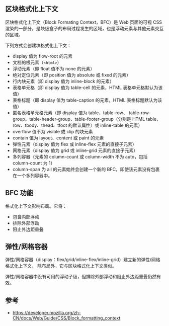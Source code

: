 ## 区块格式化上下文

区块格式化上下文（Block Formating Context，BFC）是 Web 页面的可视 CSS 渲染的一部分，是块级盒子的布局过程发生的区域，也是浮动元素与其他元素交互的区域。

下列方式会创建块格式化上下文：

- display 值为 flow-root 的元素
- 文档的根元素（`<html>`）
- 浮动元素（即 float 值不为 none 的元素）
- 绝对定位元素（即 position 值为 absolute 或 fixed 的元素）
- 行内块元素（即 display 值为 inline-block 的元素）
- 表格单元格（即 display 值为 table-cell 的元素，HTML 表格单元格默认为该值）
- 表格标题（即 display 值为 table-caption 的元素，HTML 表格标题默认为该值）
- 匿名表格单元格元素（即 display 值为 table、table-row、 table-row-group、table-header-group、table-footer-group（分别是 HTML table、row、tbody、thead、tfoot 的默认属性）或 inline-table 的元素）
- overflow 值不为 visible 或 clip 的块元素
- contain 值为 layout、content 或 paint 的元素
- 弹性元素（display 值为 flex 或 inline-flex 元素的直接子元素）
- 网格元素（display 值为 grid 或 inline-grid 元素的直接子元素）
- 多列容器（元素的 column-count 或 column-width 不为 auto，包括 column-count 为 1）
- column-span 为 all 的元素始终会创建一个新的 BFC，即使该元素没有包裹在一个多列容器中。

## BFC 功能

格式化上下文影响布局。它将：

- 包含内部浮动
- 排除外部浮动
- 阻止外边距重叠

## 弹性/网格容器

弹性/网格容器（display：flex/grid/inline-flex/inline-grid）建立新的弹性/网格格式化上下文， 除布局外，它与区块格式化上下文类似。

弹性/网格容器中没有可用的浮动子级，但排除外部浮动和阻止外边距重叠仍然有效。

## 参考

- https://developer.mozilla.org/zh-CN/docs/Web/Guide/CSS/Block_formatting_context
